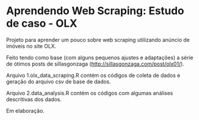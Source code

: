 # Aprendendo Web Scraping: Estudo de caso - OLX
Projeto para aprender um pouco sobre web scraping utilizando anúncio de imóveis no site OLX.

Feito tendo como base (com alguns pequenos ajustes e adaptações) a série de ótimos posts de sillasgonzaga (http://sillasgonzaga.com/post/olx01/).

Arquivo 1.olx_data_scraping.R contém os códigos de coleta de dados e geração do arquivo csv de base de dados.

Arquivo 2.data_analysis.R contém os códigos com algumas análises descritivas dos dados.

Em elaboração.


